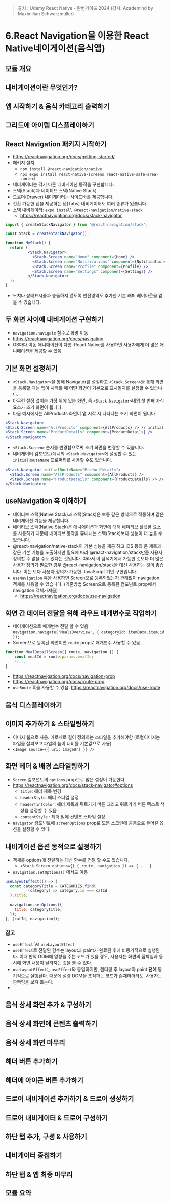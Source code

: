 > 출처 : Udemy React Native - 완변가이드 2024 (강사: Academind by Maximilian Schwarzmüller)

# 6.React Navigation을 이용한 React Native네이게이션(음식앱)
## 모듈 개요

## 내비게이션이란 무엇인가?

## 앱 시작하기 & 음식 카테고리 출력하기

## 그리드에 아이템 디스플레이하기

## React Navigation 패키지 시작하기
- https://reactnavigation.org/docs/getting-started/
- 패키지 설치
  * `npm install @react-navigation/native`
  * `npx expo install react-native-screens react-native-safe-area-context`
- 네비게이터는 각기 다른 네비게이션 동작을 구현합니다.
- 스택(Stack)과 네이티브 스택(Native Stack) 
- 드로어(Drawer) 내이게이터는 사이드바를 제공합니다.
- 전환 가능한 탭을 제공하는 탭(Tabs) 내비게이터도 여러 종류가 있습니다.
- 스택 내비게이터: `expo install @react-navigation/native-stack`
  * https://reactnavigation.org/docs/stack-navigator
```jsx
import { createStackNavigator } from '@react-navigation/stack';

const Stack = createStackNavigator();

function MyStack() {
  return (
          <Stack.Navigator>
            <Stack.Screen name="Home" component={Home} />
            <Stack.Screen name="Notifications" component={Notifications} />
            <Stack.Screen name="Profile" component={Profile} />
            <Stack.Screen name="Settings" component={Settings} />
          </Stack.Navigator>
  );
}
```
- 노치나 상태표시줄과 충돌하지 않도록 안전영역도 추가한 기본 래퍼 레이아웃을 얻을 수 있습니다.

## 두 화면 사이에 내비게이션 구현하기
- `navigation.navigate` 함수로 화명 이동
- https://reactnavigation.org/docs/navigating
- OS마다 이동 애니매이션이 다름. React Native를 사용하면 사용자에게 더 많은 애니메이션을 제공할 수 있음

## 기본 화면 설정하기
- `<Stack.Navigator>`을 통해 Navigator를 설정하고 `<Stack.Screen>`을 통해 화면을 등록할 때는 앱이 시작할 때 어떤 화면이 기본으로 표시될지를 설정할 수 있습니다.
- 아무런 설정 없이는 가장 위에 있는 화면, 즉 `<Stack.Navigator>`내의 첫 번째 자식 요소가 초기 화면이 됩니다.
- 다음 예시에서는 AllProducts 화면이 앱 시작 시 나타나는 초기 화면이 됩니다
```jsx
<Stack.Navigator>
<Stack.Screen name="AllProducts" component={AllProducts} /> // initial screen
<Stack.Screen name="ProductDetails" component={ProductDetails} />
</Stack.Navigator>
```
- `<Stack.Screen>` 순서를 변경함으로써 초기 화면을 변경할 수 있습니다. 
- 내비게이터 컴포넌트(예시의 `<Stack.Navigator>`에 설정할 수 있는  `initialRouteName`  프로퍼티를 사용할 수도 있습니다.
```jsx
<Stack.Navigator initialRouteName="ProductDetails">
  <Stack.Screen name="AllProducts" component={AllProducts} />
  <Stack.Screen name="ProductDetails" component={ProductDetails} /> // initial screen
</Stack.Navigator>
```

## useNavigation 훅 이해하기
- 네이티브 스택(Native Stack)과 스택(Stack)은 보통 같은 방식으로 작동하며 같은 내비게이션 기능을 제공합니다.
- 네이티브 스택(Native Stack)은 애니메이션과 화면에 대해 네이티브 플렛폼 요소를 사용하기 때문에 네이티브 동작을 흉내내는 스택(Stack)보다 성능이 더 높을 수 있습니다.
- @react-navigation/native-stack이 기본 성능을 제공 하고 iOS 등의 큰 제목과 같은 기본 기능을 노출하지만 필요에 따라 @react-navigation/stack만큼 사용자 정의할 수 없을 수도 있다는 것입니다. 
따라서 이 탐색기에서 가능한 것보다 더 많은 사용자 정의가 필요한 경우 @react-navigation/stack을 대신 사용하는 것이 좋습니다. 이는 보다 사용자 정의가 가능한 JavaScript 기반 구현입니다.
- `useNavigation` 훅을 사용하면 Screen으로 등록되었는지 관계없이 navigation 객체를 사용할 수 있습니다. (기존방법 Screen으로 등록된 컴포넌트 prop에서 navigation 객체가져옴)
  * https://reactnavigation.org/docs/use-navigation
  
## 화면 간 데이터 전달을 위해 라우트 매개변수로 작업하기
- 네이게이션으로 매개변수 전달 할 수 있음 `navigation.navigate('MealsOverview', { categoryId: itemData.item.id });`
- Screen으로 등록된 화면이면 `route` prop로 매개변수 사용할 수 있음 
```jsx
function MealDetailScreen({ route, navigation }) {
    const mealId = route.params.mealId;
    //...
}
```
- https://reactnavigation.org/docs/navigation-prop
- https://reactnavigation.org/docs/route-prop
- `useRoute` 훅을 사용할 수 있음. https://reactnavigation.org/docs/use-route

## 음식 디스플레이하기

## 이미지 추가하기 & 스타일링하기
- 이미지 웹으로 사용. 가로세로 길이 정의하는 스타일을 추가해야함 (로컬이미지는 파일을 살펴보고 파일의 높이 너비를 기본값으로 사용)
- `<Image source={{ uri: imageUrl }} />`

## 화면 헤더 & 배경 스타일링하기
- `Screen` 컴포넌트의 `options` prop으로 많은 설정이 가능한다.
- https://reactnavigation.org/docs/stack-navigator#options
  * `title`: 헤더 제목 변경
  * `headerStyle`: 헤더 스타일 설정
  * `headerTintColor`: 헤더 제목과 뒤로가기 버튼 그리고 뒤로가기 버튼 텍스트 색상을 설정할 수 있음
  * `contentStyle` : 헤더 밑에 컨텐츠 스타일 설정
- `Navigator` 컴포넌트에 `screenOptions` prop로 모든 스크린에 공통으로 들어갈 옵션을 설정할 수 있다.

## 내비게이션 옵션 동적으로 설정하기
- 객체를 options에 전달하는 대신 함수를 전달 할 수도 있습니다.
  * `<Stack.Screen options={( { route, navigation }) => { ... }`
- `navigation.setOptions()` 메서드 이용
```jsx
useLayoutEffect(() => {
  const categoryTitle = CATEGORIES.find(
          (category) => category.id === catId
  ).title;

  navigation.setOptions({
    title: categoryTitle,
  });
}, [catId, navigation]);
```


### 참고
- `useEffect` Vs `useLayoutEffect`
- `useEffect`로 전달된 함수는 layout과 paint가 완료된 후에 비동기적으로 실행된다. 이때 만약 DOM에 영향을 주는 코드가 있을 경우, 사용자는 화면의 깜빡임과 동시에 화면 내용이 달라지는 것을 볼 수 있다.
- `useLayoutEffect는` `useEffect`와 동일하지만, 렌더링 후 layout과 paint **전에** 동기적으로 실행된다. 때문에 설령 DOM을 조작하는 코드가 존재하더라도, 사용자는 깜빡임을 보지 않는다.
- 

## 음식 상세 화면 추가 & 구성하기

## 음식 상세 화면에 콘텐츠 출력하기

## 음식 상세 화면 마무리

## 헤더 버튼 추가하기

## 헤더에 아이콘 버튼 추가하기

## 드로어 내비게이션 추가하기 & 드로어 생성하기

## 드로어 내비게이터 & 드로어 구성하기

## 하단 탭 추가, 구성 & 사용하기

## 내비게이터 중첩하기

## 하단 탭 & 앱 최종 마무리

## 모듈 요약
